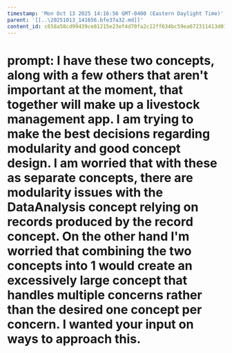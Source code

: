 ```yaml
---
timestamp: 'Mon Oct 13 2025 14:16:56 GMT-0400 (Eastern Daylight Time)'
parent: '[[..\20251013_141656.bfe37a32.md]]'
content_id: c658a58cd99439ce81215e23ef4d70fa2c12ff634bc59ea672311413d0128e39
---
```


# prompt: I have these two concepts, along with a few others that aren't important at the moment, that together will make up a livestock management app. I am trying to make the best decisions regarding modularity and good concept design. I am worried that with these as separate concepts, there are modularity issues with the DataAnalysis concept relying on records produced by the record concept. On the other hand I'm worried that combining the two concepts into 1 would create an excessively large concept that handles multiple concerns rather than the desired one concept per concern. I wanted your input on ways to approach this.
